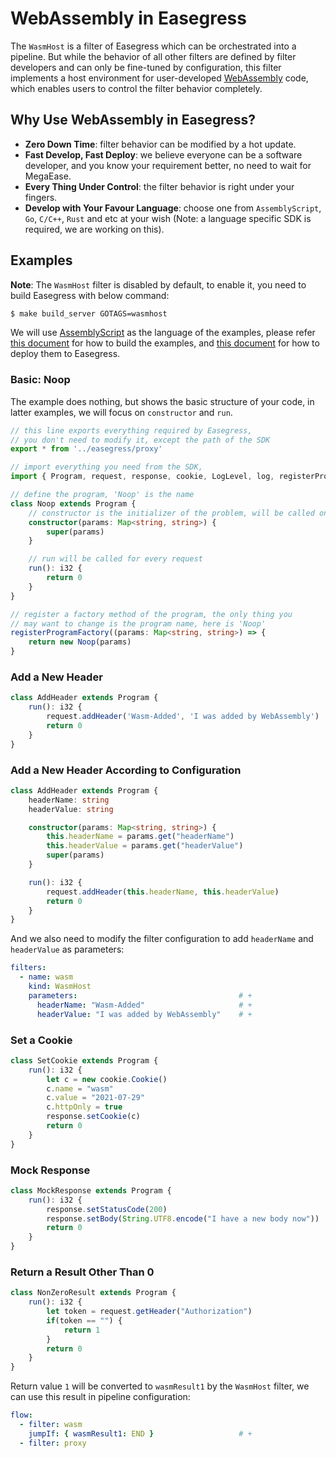 # WebAssembly in Easegress

The `WasmHost` is a filter of Easegress which can be orchestrated into a pipeline. But while the behavior of all other filters are defined by filter developers and can only be fine-tuned by configuration, this filter implements a host environment for user-developed [WebAssembly](https://webassembly.org/) code, which enables users to control the filter behavior completely.

## Why Use WebAssembly in Easegress?

* **Zero Down Time**: filter behavior can be modified by a hot update.
* **Fast Develop, Fast Deploy**: we believe everyone can be a software developer, and you know your requirement better, no need to wait for MegaEase.
* **Every Thing Under Control**: the filter behavior is right under your fingers.
* **Develop with Your Favour Language**: choose one from `AssemblyScript`, `Go`, `C/C++`, `Rust` and etc at your wish (Note: a language specific SDK is required, we are working on this).

## Examples

**Note**: The `WasmHost` filter is disabled by default, to enable it, you need to build Easegress with below command:

```bash
$ make build_server GOTAGS=wasmhost
```

We will use [AssemblyScript](https://www.assemblyscript.org/) as the language of the examples, please refer [this document](https://github.com/megaease/easegress-assemblyscript-sdk/blob/main/README.md) for how to build the examples, and [this document](https://github.com/megaease/easegress/blob/main/doc/wasmhost.md) for how to deploy them to Easegress.

### Basic: Noop

The example does nothing, but shows the basic structure of your code, in latter examples, we will focus on `constructor` and `run`.

```typescript
// this line exports everything required by Easegress,
// you don't need to modify it, except the path of the SDK
export * from '../easegress/proxy'

// import everything you need from the SDK,
import { Program, request, response, cookie, LogLevel, log, registerProgramFactory } from '../easegress'

// define the program, 'Noop' is the name
class Noop extends Program {
	// constructor is the initializer of the problem, will be called once at startup
    constructor(params: Map<string, string>) {
        super(params)
    }

	// run will be called for every request
    run(): i32 {
        return 0
    }
}

// register a factory method of the program, the only thing you
// may want to change is the program name, here is 'Noop'
registerProgramFactory((params: Map<string, string>) => {
    return new Noop(params)
}
```

### Add a New Header

```typescript
class AddHeader extends Program {
	run(): i32 {
		request.addHeader('Wasm-Added', 'I was added by WebAssembly')
		return 0
	}
}
```

### Add a New Header According to Configuration

```typescript
class AddHeader extends Program {
	headerName: string
	headerValue: string

    constructor(params: Map<string, string>) {
		this.headerName = params.get("headerName")
		this.headerValue = params.get("headerValue")
        super(params)
    }

	run(): i32 {
		request.addHeader(this.headerName, this.headerValue)
		return 0
	}
}
```

And we also need to modify the filter configuration to add `headerName` and `headerValue` as parameters:

```yaml
filters:
  - name: wasm
    kind: WasmHost
	parameters:                                    # +
	  headerName: "Wasm-Added"                     # +
	  headerValue: "I was added by WebAssembly"    # +
```

### Set a Cookie

```typescript
class SetCookie extends Program {
	run(): i32 {
		let c = new cookie.Cookie()
		c.name = "wasm"
		c.value = "2021-07-29"
		c.httpOnly = true
		response.setCookie(c)
		return 0
	}
}
```

### Mock Response

```typescript
class MockResponse extends Program {
	run(): i32 {
		response.setStatusCode(200)
		response.setBody(String.UTF8.encode("I have a new body now"))
		return 0
	}
}
```

### Return a Result Other Than 0

```typescript
class NonZeroResult extends Program {
	run(): i32 {
		let token = request.getHeader("Authorization")
		if(token == "") {
			return 1
		}
		return 0
	}
}
```

Return value `1` will be converted to `wasmResult1` by the `WasmHost` filter, we can use this result in pipeline configuration:

```yaml
flow:
  - filter: wasm
    jumpIf: { wasmResult1: END }                   # +
  - filter: proxy
```
